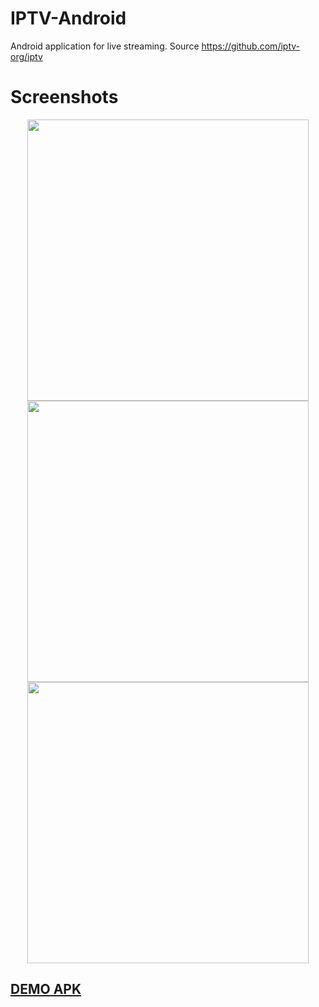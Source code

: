 # IPTV-Android

Android application for live streaming. Source <a href="https://github.com/iptv-org/iptv" target="_BLANK">https://github.com/iptv-org/iptv</a>

# Screenshots
<p align='center'>
    <img src="https://github.com/bachors/IPTV-Android/blob/master/captures/1.jpg" height="450px"/>
    <img src="https://github.com/bachors/IPTV-Android/blob/master/captures/2.jpg" height="450px"/>
    <img src="https://github.com/bachors/IPTV-Android/blob/master/captures/3.jpg" width="450px"/>
</p>


<a href="https://github.com/bachors/IPTV-Android/raw/master/app-debug.apk"><h2>DEMO APK</h2></a>
